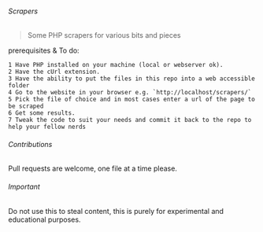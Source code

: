 ###### Scrapers

> Some PHP scrapers for various bits and pieces


prerequisites & To do:

    1 Have PHP installed on your machine (local or webserver ok).
    2 Have the cUrl extension.
    3 Have the ability to put the files in this repo into a web accessible folder
    4 Go to the website in your browser e.g. `http://localhost/scrapers/`
    5 Pick the file of choice and in most cases enter a url of the page to be scraped
    6 Get some results.
    7 Tweak the code to suit your needs and commit it back to the repo to help your fellow nerds


###### Contributions

Pull requests are welcome, one file at a time please.

###### Important

Do not use this to steal content, this is purely for experimental and educational purposes.
   
   
